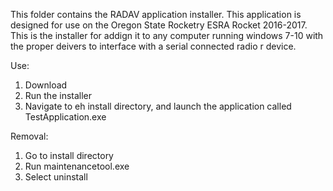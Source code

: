 This folder contains the RADAV application installer. This application is designed for use on the Oregon State Rocketry ESRA Rocket 2016-2017. This is the installer for addign it to any computer running windows 7-10 with the proper deivers to interface with a serial connected radio r device. 

Use:
1. Download
2. Run the installer
3. Navigate to eh install directory, and launch the application called TestApplication.exe

Removal:
1. Go to install directory
2. Run maintenancetool.exe
3. Select uninstall
